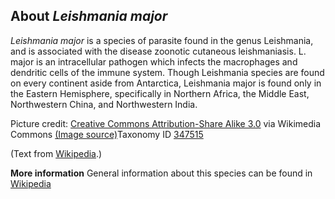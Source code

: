 **About *Leishmania major***
-------------------------
*Leishmania major* is a species of parasite found in the genus 
Leishmania, and is associated with the disease zoonotic cutaneous 
leishmaniasis. L. major is an intracellular pathogen which infects the 
macrophages and dendritic cells of the immune system. Though 
Leishmania species are found on every continent aside from Antarctica, 
Leishmania major is found only in the Eastern Hemisphere, specifically 
in Northern Africa, the Middle East, Northwestern China, and 
Northwestern India.


Picture credit: [Creative Commons Attribution-Share Alike 3.0](https://creativecommons.org/licenses/by-sa/3.0) via Wikimedia Commons [(Image source)](https://en.wikipedia.org/wiki/File:Leishmania_major_promastigotes.jpg)Taxonomy ID [347515](https://www.uniprot.org/taxonomy/347515)

(Text from [Wikipedia](https://en.wikipedia.org/).)

**More information**
General information about this species can be found in [Wikipedia](https://en.wikipedia.org/wiki/Leishmania_major)
